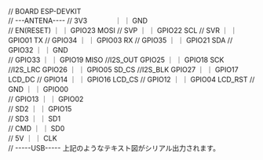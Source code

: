 //                 BOARD ESP-DEVKIT  
//                   ---ANTENA----
//        3V3　　　　｜            ｜       GND        
//        EN(RESET) ｜            ｜    GPIO23    MOSI
//        SVP       ｜            ｜    GPIO22     SCL
//        SVR       ｜            ｜    GPIO01      TX
//        GPIO34    ｜            ｜    GPIO03      RX
//        GPIO35    ｜            ｜    GPIO21     SDA
//        GPIO32    ｜            ｜       GND        
//        GPIO33    ｜            ｜    GPIO19    MISO
//I2S_OUT GPIO25    ｜            ｜    GPIO18     SCK
//I2S_LRC GPIO26    ｜            ｜    GPIO05   SD_CS
//I2S_BLK GPIO27    ｜            ｜    GPIO17  LCD_DC
//        GPIO14    ｜            ｜    GPIO16  LCD_CS
//        GPIO12    ｜            ｜    GPIO04 LCD_RST
//        GND       ｜            ｜    GPIO00        
//        GPIO13    ｜            ｜    GPIO02        
//        SD2       ｜            ｜    GPIO15        
//        SD3       ｜            ｜       SD1        
//        CMD       ｜            ｜       SD0        
//        5V        ｜            ｜       CLK        
//                   -----USB-----
上記のようなテキスト図がシリアル出力されます。
